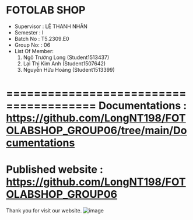 FOTOLAB SHOP
=======================================
+ Supervisor		: LÊ THANH NHÂN
+ Semester		: I	
+ Batch No		: T5.2309.E0	
+ Group No:		: 06
+ List Of Member:
	1. Ngô Trường Long  	(Student1513437)
	2. Lại Thị Kim Anh	(Student1507642)
	3. Nguyễn Hữu Hoàng	(Student1513399)

=======================================
Documentations : https://github.com/LongNT198/FOTOLABSHOP_GROUP06/tree/main/Documentations
=======================================
Published website : https://github.com/LongNT198/FOTOLABSHOP_GROUP06
=======================================
Thank you for visit our website.
![image](https://github.com/LongNT198/FOTOLABSHOP_GROUP06/assets/154237547/9a6d6279-de98-4ceb-973c-bda8119fa41f)
